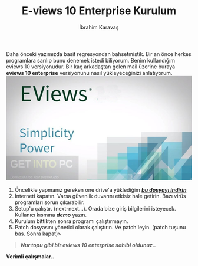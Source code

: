 ﻿---
title: E-views 10 Enterprise Kurulum 
tags: ["eviews10", "yazılım", "econometrics"]
cover: evi.jpg
author: İbrahim Karavaş
---

Daha önceki yazımızda basit regresyondan bahsetmiştik.  Bir an önce herkes programlara sarılıp bunu denemek istedi biliyorum.
Benim kullandığım eviews 10 versiyonudur. Bir kaç arkadaştan gelen mail üzerine buraya **eviews 10 enterprise** versiyonunu nasıl yükleyeceğinizi anlatıyorum.
![eviews10](evi2.jpg)

 1. Öncelikle yapmanız gereken one drive'a yüklediğim [***bu dosyayı indirin***](https://iuedu-my.sharepoint.com/:f:/g/personal/ikaravas_ogr_iu_edu_tr/EmFZeDWLJDpJp2KSEdFQnDUBMp5V1RuugKblvvbZZsbLlQ?e=SwC7q6)
 2. İnterneti kapatın. Varsa güvenlik duvarını etkisiz hale getirin. Bazı virüs programları sorun çıkarabilir.
 3. Setup'u çalıştır. (next-next...). Orada bize giriş bilgilerini isteyecek. Kullanıcı kısmına ***demo*** yazın.
 4. Kurulum bittikten sonra programı çalıştırmayın.
 5. Patch dosyasını yönetici olarak çalıştırın. Ve patch'leyin. (patch tuşunu bas. Sonra kapat)>
> ***Nur topu gibi bir eviews 10 enterprise sahibi oldunuz..***
>
**Verimli çalışmalar..**
